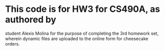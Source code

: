 # This code is for HW3 for CS490A, as authored by
student Alexis Molina for the purpose of completing the 3rd homework set,
wherein dynamic files are uploaded to the online form for cheesecake
orders.